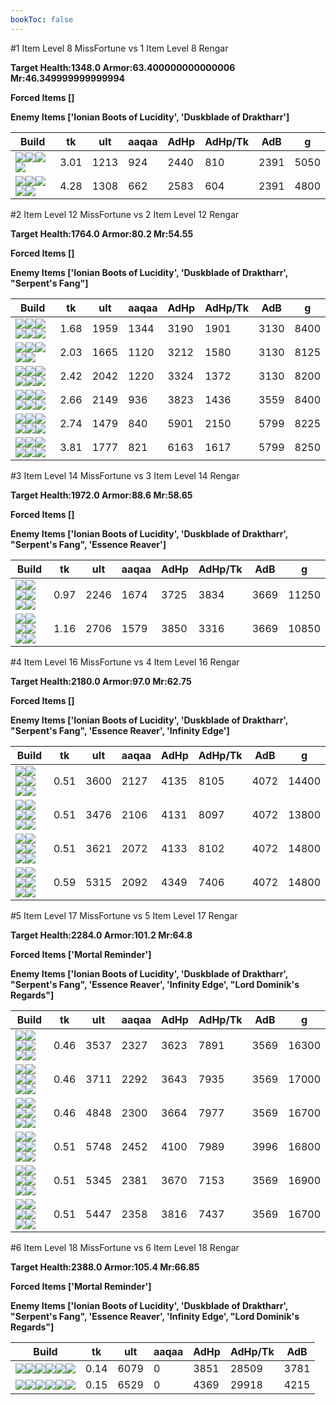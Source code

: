 ```yaml
---
bookToc: false
---
```


#1 Item Level 8 MissFortune vs 1 Item Level 8 Rengar

**Target Health:1348.0 Armor:63.400000000000006 Mr:46.349999999999994**


**Forced Items []**


**Enemy Items ['Ionian Boots of Lucidity', 'Duskblade of Draktharr']**




Build | tk | ult | aaqaa | AdHp | AdHp/Tk | AdB | g
-|-|-|-|-|-|-|-
![](/item/6671.png)![](/item/1001.png)![](/item/1053.png)![](/item/1055.png)|3.01|1213|924|2440|810|2391|5050
![](/item/3156.png)![](/item/1001.png)![](/item/1053.png)![](/item/1055.png)![](/item/1036.png)|4.28|1308|662|2583|604|2391|4800




























































#2 Item Level 12 MissFortune vs 2 Item Level 12 Rengar

**Target Health:1764.0 Armor:80.2 Mr:54.55**


**Forced Items []**


**Enemy Items ['Ionian Boots of Lucidity', 'Duskblade of Draktharr', "Serpent's Fang"]**




Build | tk | ult | aaqaa | AdHp | AdHp/Tk | AdB | g
-|-|-|-|-|-|-|-
![](/item/6671.png)![](/item/3087.png)![](/item/1001.png)![](/item/1053.png)![](/item/1055.png)![](/item/1036.png)|1.68|1959|1344|3190|1901|3130|8400
![](/item/3091.png)![](/item/3153.png)![](/item/1001.png)![](/item/1055.png)![](/item/1037.png)|2.03|1665|1120|3212|1580|3130|8125
![](/item/6671.png)![](/item/3156.png)![](/item/1001.png)![](/item/1053.png)![](/item/1055.png)![](/item/1036.png)|2.42|2042|1220|3324|1372|3130|8200
![](/item/3156.png)![](/item/6630.png)![](/item/1001.png)![](/item/1055.png)![](/item/1038.png)![](/item/1036.png)|2.66|2149|936|3823|1436|3559|8400
![](/item/3091.png)![](/item/8001.png)![](/item/1001.png)![](/item/1053.png)![](/item/1055.png)![](/item/1037.png)|2.74|1479|840|5901|2150|5799|8225
![](/item/3156.png)![](/item/8001.png)![](/item/1001.png)![](/item/1053.png)![](/item/1055.png)![](/item/1038.png)|3.81|1777|821|6163|1617|5799|8250




























































#3 Item Level 14 MissFortune vs 3 Item Level 14 Rengar

**Target Health:1972.0 Armor:88.6 Mr:58.65**


**Forced Items []**


**Enemy Items ['Ionian Boots of Lucidity', 'Duskblade of Draktharr', "Serpent's Fang", 'Essence Reaver']**




Build | tk | ult | aaqaa | AdHp | AdHp/Tk | AdB | g
-|-|-|-|-|-|-|-
![](/item/6671.png)![](/item/3091.png)![](/item/3095.png)![](/item/1001.png)![](/item/1053.png)![](/item/1055.png)|0.97|2246|1674|3725|3834|3669|11250
![](/item/6671.png)![](/item/3156.png)![](/item/6676.png)![](/item/1001.png)![](/item/1053.png)![](/item/1055.png)|1.16|2706|1579|3850|3316|3669|10850




























































#4 Item Level 16 MissFortune vs 4 Item Level 16 Rengar

**Target Health:2180.0 Armor:97.0 Mr:62.75**


**Forced Items []**


**Enemy Items ['Ionian Boots of Lucidity', 'Duskblade of Draktharr', "Serpent's Fang", 'Essence Reaver', 'Infinity Edge']**




Build | tk | ult | aaqaa | AdHp | AdHp/Tk | AdB | g
-|-|-|-|-|-|-|-
![](/item/6671.png)![](/item/3085.png)![](/item/3095.png)![](/item/6676.png)![](/item/1053.png)![](/item/1038.png)|0.51|3600|2127|4135|8105|4072|14400
![](/item/6671.png)![](/item/3091.png)![](/item/3095.png)![](/item/6676.png)![](/item/1001.png)![](/item/1053.png)|0.51|3476|2106|4131|8097|4072|13800
![](/item/6671.png)![](/item/3091.png)![](/item/3094.png)![](/item/6676.png)![](/item/1053.png)![](/item/1038.png)|0.51|3621|2072|4133|8102|4072|14800
![](/item/3156.png)![](/item/3153.png)![](/item/6676.png)![](/item/3142.png)![](/item/1038.png)![](/item/1038.png)|0.59|5315|2092|4349|7406|4072|14800




























































#5 Item Level 17 MissFortune vs 5 Item Level 17 Rengar

**Target Health:2284.0 Armor:101.2 Mr:64.8**


**Forced Items ['Mortal Reminder']**


**Enemy Items ['Ionian Boots of Lucidity', 'Duskblade of Draktharr', "Serpent's Fang", 'Essence Reaver', 'Infinity Edge', "Lord Dominik's Regards"]**




Build | tk | ult | aaqaa | AdHp | AdHp/Tk | AdB | g
-|-|-|-|-|-|-|-
![](/item/6671.png)![](/item/3091.png)![](/item/3095.png)![](/item/3085.png)![](/item/3033.png)![](/item/1053.png)|0.46|3537|2327|3623|7891|3569|16300
![](/item/3091.png)![](/item/3153.png)![](/item/3046.png)![](/item/3033.png)![](/item/6671.png)![](/item/1038.png)|0.46|3711|2292|3643|7935|3569|17000
![](/item/3091.png)![](/item/3153.png)![](/item/3085.png)![](/item/3033.png)![](/item/3142.png)![](/item/1038.png)|0.46|4848|2300|3664|7977|3569|16700
![](/item/3091.png)![](/item/3153.png)![](/item/3033.png)![](/item/3814.png)![](/item/3142.png)![](/item/1038.png)|0.51|5748|2452|4100|7989|3996|16800
![](/item/3091.png)![](/item/3153.png)![](/item/3033.png)![](/item/3139.png)![](/item/3142.png)![](/item/1038.png)|0.51|5345|2381|3670|7153|3569|16900
![](/item/3091.png)![](/item/3153.png)![](/item/3033.png)![](/item/3156.png)![](/item/3142.png)![](/item/1038.png)|0.51|5447|2358|3816|7437|3569|16700




























































#6 Item Level 18 MissFortune vs 6 Item Level 18 Rengar

**Target Health:2388.0 Armor:105.4 Mr:66.85**


**Forced Items ['Mortal Reminder']**


**Enemy Items ['Ionian Boots of Lucidity', 'Duskblade of Draktharr', "Serpent's Fang", 'Essence Reaver', 'Infinity Edge', "Lord Dominik's Regards"]**




Build | tk | ult | aaqaa | AdHp | AdHp/Tk | AdB
-|-|-|-|-|-|-
![](/item/6671.png)![](/item/3095.png)![](/item/3033.png)![](/item/3153.png)![](/item/6676.png)![](/item/6696.png)|0.14|6079|0|3851|28509|3781
![](/item/6671.png)![](/item/3072.png)![](/item/3033.png)![](/item/3095.png)![](/item/3814.png)![](/item/6676.png)|0.15|6529|0|4369|29918|4215




























































